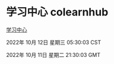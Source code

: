 # 学习中心 colearnhub
[学习中心](http://27.19.33.125:56308/colearnhub/)

2022年 10月 12日 星期三 05:30:03 CST

2022年 10月 11日 星期二 21:30:03 GMT
